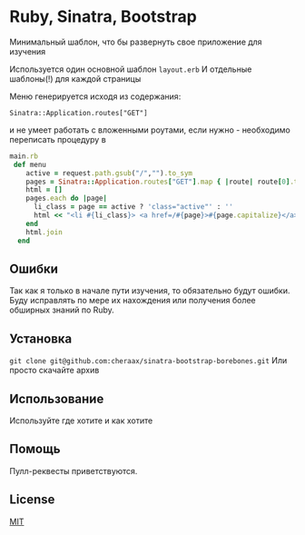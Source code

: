 # Ruby, Sinatra, Bootstrap

Минимальный шаблон, что бы развернуть свое приложение для изучения

Используется один основной шаблон ```layout.erb```
И отдельные шаблоны(!) для каждой страницы

Меню генерируется исходя из содержания:

```Sinatra::Application.routes["GET"]```

и не
умеет работать с вложенными роутами, если нужно - необходимо переписать процедуру
 в
```ruby
main.rb
 def menu
    active = request.path.gsub("/","").to_sym
    pages = Sinatra::Application.routes["GET"].map { |route| route[0].to_s.gsub("/","").to_sym}
    html = []
    pages.each do |page|
      li_class = page == active ? 'class="active"' : ''
      html << "<li #{li_class}> <a href=/#{page}>#{page.capitalize}</a></li>"
    end
    html.join
  end
```
## Ошибки
  Так как я только в начале пути изучения, то обязательно будут ошибки.
  Буду исправлять по мере их нахождения или получения более обширных знаний по Ruby.

## Установка
```git clone git@github.com:cheraax/sinatra-bootstrap-borebones.git```
Или просто скачайте архив

## Использование
  Используйте где хотите и как хотите

## Помощь
  Пулл-реквесты приветствуются.

## License
  [MIT](https://choosealicense.com/licenses/mit/)
